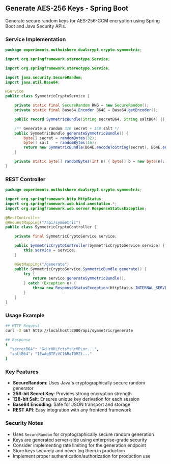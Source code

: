 ## Generate AES-256 Keys - Spring Boot

Generate secure random keys for AES-256-GCM encryption using Spring Boot and Java Security APIs.

### Service Implementation

```java
package experiments.muthuishere.dualcrypt.crypto.symmeetric;

import org.springframework.stereotype.Service;

import org.springframework.stereotype.Service;

import java.security.SecureRandom;
import java.util.Base64;

@Service
public class SymmetricCryptoService {

    private static final SecureRandom RNG = new SecureRandom();
    private static final Base64.Encoder B64E = Base64.getEncoder();

    public record SymmetricBundle(String secretB64, String saltB64) {}

    /** Generate a random 32B secret + 16B salt */
    public SymmetricBundle generateSymmetricBundle() {
        byte[] secret = randomBytes(32);
        byte[] salt   = randomBytes(16);
        return new SymmetricBundle(B64E.encodeToString(secret), B64E.encodeToString(salt));
    }

    private static byte[] randomBytes(int n) { byte[] b = new byte[n]; RNG.nextBytes(b); return b; }
}
```

### REST Controller

```java
package experiments.muthuishere.dualcrypt.crypto.symmeetric;

import org.springframework.http.HttpStatus;
import org.springframework.web.bind.annotation.*;
import org.springframework.web.server.ResponseStatusException;

@RestController
@RequestMapping("/api/symmetric")
public class SymmetricCryptoController {

    private final SymmetricCryptoService service;

    public SymmetricCryptoController(SymmetricCryptoService service) {
        this.service = service;
    }

    @GetMapping("/generate")
    public SymmetricCryptoService.SymmetricBundle generate() {
        try {
            return service.generateSymmetricBundle();
        } catch (Exception e) {
            throw new ResponseStatusException(HttpStatus.INTERNAL_SERVER_ERROR, e.getMessage(), e);
        }
    }
}
```

### Usage Example

```bash
## HTTP Request
curl -X GET http://localhost:8080/api/symmetric/generate

## Response
{
  "secretB64": "GcHrUKLfctsYthcVPLnr...",
  "saltB64": "1EwAqBTFzVC16RaT0MZt..."
}
```

### Key Features

- **SecureRandom**: Uses Java's cryptographically secure random generator
- **256-bit Secret Key**: Provides strong encryption strength
- **128-bit Salt**: Ensures unique key derivation for each session
- **Base64 Encoding**: Safe for JSON transport and storage
- **REST API**: Easy integration with any frontend framework


### Security Notes

- Uses `SecureRandom` for cryptographically secure random generation
- Keys are generated server-side using enterprise-grade security
- Consider implementing rate limiting for the generation endpoint
- Store keys securely and never log them in production
- Implement proper authentication/authorization for production use
